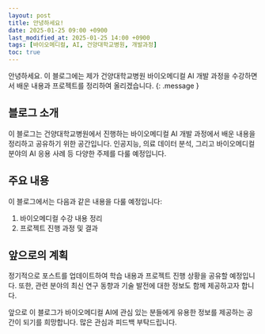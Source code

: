 ```yaml
---
layout: post
title: 안녕하세요!
date: 2025-01-25 09:00 +0900
last_modified_at: 2025-01-25 14:00 +0900
tags: [바이오메디컬, AI, 건양대학교병원, 개발과정]
toc: true
---
```

안녕하세요. 이 블로그에는 제가 건양대학교병원 바이오메디컬 AI 개발 과정을 수강하면서 배운 내용과 프로젝트를 정리하여 올리겠습니다.
{: .message }

## 블로그 소개

이 블로그는 건양대학교병원에서 진행하는 바이오메디컬 AI 개발 과정에서 배운 내용을 정리하고 공유하기 위한 공간입니다. 인공지능, 의료 데이터 분석, 그리고 바이오메디컬 분야의 AI 응용 사례 등 다양한 주제를 다룰 예정입니다.

## 주요 내용

이 블로그에서는 다음과 같은 내용을 다룰 예정입니다:

1. 바이오메디컬 수강 내용 정리
2. 프로젝트 진행 과정 및 결과

## 앞으로의 계획

정기적으로 포스트를 업데이트하여 학습 내용과 프로젝트 진행 상황을 공유할 예정입니다. 또한, 관련 분야의 최신 연구 동향과 기술 발전에 대한 정보도 함께 제공하고자 합니다.

앞으로 이 블로그가 바이오메디컬 AI에 관심 있는 분들에게 유용한 정보를 제공하는 공간이 되기를 희망합니다. 많은 관심과 피드백 부탁드립니다.

